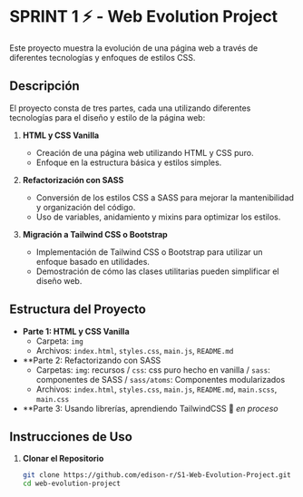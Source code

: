 # SPRINT 1 ⚡️ - Web Evolution Project

Este proyecto muestra la evolución de una página web a través de diferentes tecnologías y enfoques de estilos CSS.

## Descripción

El proyecto consta de tres partes, cada una utilizando diferentes tecnologías para el diseño y estilo de la página web:

1. **HTML y CSS Vanilla**
   - Creación de una página web utilizando HTML y CSS puro.
   - Enfoque en la estructura básica y estilos simples.

2. **Refactorización con SASS**
   - Conversión de los estilos CSS a SASS para mejorar la mantenibilidad y organización del código.
   - Uso de variables, anidamiento y mixins para optimizar los estilos.

3. **Migración a Tailwind CSS o Bootstrap**
   - Implementación de Tailwind CSS o Bootstrap para utilizar un enfoque basado en utilidades.
   - Demostración de cómo las clases utilitarias pueden simplificar el diseño web.

## Estructura del Proyecto

- **Parte 1: HTML y CSS Vanilla** 
  - Carpeta: `img`
  - Archivos: `index.html`, `styles.css`, `main.js`, `README.md`
- **Parte 2: Refactorizando con SASS 
  - Carpetas: `img`: recursos / `css`: css puro hecho en vanilla / `sass`: componentes de SASS / `sass/atoms`: Componentes modularizados
  - Archivos:  `index.html`, `styles.css`, `main.js`, `README.md`, `main.scss`, `main.css`
- **Parte 3: Usando librerías, aprendiendo TailwindCSS 🚧 _en proceso_

## Instrucciones de Uso

1. **Clonar el Repositorio**
   ```bash
   git clone https://github.com/edison-r/S1-Web-Evolution-Project.git
   cd web-evolution-project
